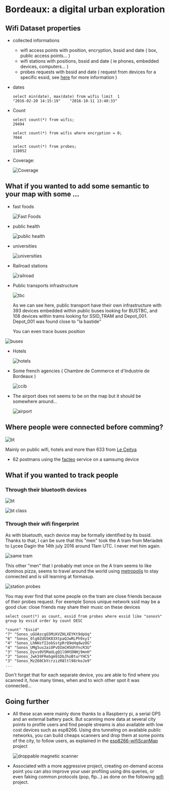 # Bordeaux: a digital urban exploration

## Wifi Dataset properties

- collected informations
    - wifi access points with position, encryption, bssid and date ( box, public access points... )
    - wifi stations with positions, bssid and date ( ie phones, embedded devices, computers... )
    - probes requests with bssid and date ( request from devices for a specific essid, see [here](https://wiki.freenetproject.org/Probes) for more information )

- dates

   ````
   select min(date), max(date) from wifis limit  1
   "2016-02-20 14:15:19"	"2016-10-11 13:40:33"
   ````

- Count

    ````
    select count(*) from wifis;
    29494
    ````

    ````
    select count(*) from wifis where encryption = 0;
    7044
    ````

    ````
    select count(*) from probes;
    118052
    ````

- Coverage:

  ![Coverage](results/coverage.png)

## What if you wanted to add some semantic to your map with some ...

- fast foods

   ![Fast Foods](results/fastfoods.png)

- public health

   ![public health](results/hospitals.png)
   
- universities

   ![universities](results/universities.png)

- Railroad stations

   ![railroad](results/railroad_stations.png)

- Public transports infrastructure

   ![tbc](results/tbc.png)
   
   As we can see here, public transport have their own infrastructure with 393 devices embedded within public buses looking for BUSTBC, and 108 devices within trams looking for SSID_TRAM and Depot_001. Depot_001 was found close to "la bastide"

    You can even trace buses position

![buses](results/bus_date.png)

- Hotels

   ![hotels](results/hotels.png)

- Some french agencies ( Chambre de Commerce et d'Industrie de Bordeaux )

   ![ccib](results/ccib.png)

- The airport does not seems to be on the map but it should be somewhere around...

   ![airport](results/airport.png)

## Where people were connected before comming?

   ![bt](results/top_probes.png)

Mainly on public wifi, hotels and more than 633 from [Le Ceitya](http://www.hotel-leceitya.com/)


- 62 postmans using the [facteo](http://laposte.insa-rennes.fr/facteo/) service on a samsumg device


## What if you wanted to track people

### Through their bluetooth devices

   ![bt](results/bt.png)

   ![bt class](results/bt_class.png)

### Through their wifi fingerprint

As with bluetouth, each device may be formally identified by its bssid. Thanks to that, I can be sure that this "men" took the A tram from Meriadek to Lycee Dagin the 14th july 2016 around 11am UTC. I never met him again.

   ![same tram](results/same_tram.png)
   
This other "men" that I probably met once on the A tram seems to like dominos pizza, seems to travel around the world using [metropolis](https://www.wifimetropolis.com/fr) to stay connected and is sill learning at formasup.

   ![station probes](results/station_probes.png)

You may ever find that some people on the tram are close friends because of their probes request.
For exemple Sonos unique network ssid may be a good clue: close friends may share their music on these devices

````select count(*) as count, essid from probes where essid like "sonos%" group by essid order by count DESC````

````
"count" "Essid"
"7"	"Sonos_uGUAzcgG5MiKVZHLXEYKt9dpUq"
"6"	"Sonos_0lg0ZdG5K83XtpaQJwRLPh9xy1"
"4"	"Sonos_LhNHzfI2obSstpRrQ9eHqdwzOG"
"4"	"Sonos_UMg5us2aiOPvDImCH5UhYncR3U"
"3"	"Sonos_Dyvs0V5MaULgQ1lOHtDNHj9mnH"
"3"	"Sonos_Jwk59FRebgm91DbJhoBturYHC5"
"3"	"Sonos_MzZ60CbYcrzizR8ltl98rkoJe9"
...
````

Don't forget that for each separate device, you are able to find where you scanned it, how many times, when and to wich other spot it was connected...

## Going further

- All these scan were mainly done thanks to a Raspberry pi, a serial GPS and an external battery pack.
  But scanning more data at several city points to profile users and find people streams is also available with low cost devices such as esp8266. Using dns tunneling on available public networks, you can build cheaps scanners and drop them at some points of the city, to follow users, as explained in the [esp8266-wifiScanMap](https://github.com/mehdilauters/esp8266-wifiScanMap) project

  ![droppable magnetic scanner](https://raw.githubusercontent.com/mehdilauters/esp8266-wifiScanMap/master/doc/blackbox_open.png)
  
- Associated with a more aggressive project, creating on-demand access point you can also improve your user profiling using dns queries, or even faking common protocols (pop, ftp...) as done on the following [wifi](https://github.com/JDRobotter/wifi) project.





